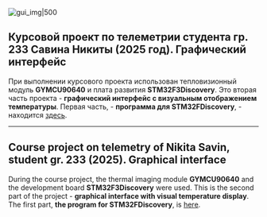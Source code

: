 ![gui_img|500](img.png)

## Курсовой проект по телеметрии студента гр. 233 Савина Никиты (2025 год). Графический интерфейс

При выполнении курсового проекта использован тепловизионный модуль **GYMCU90640** и плата развития **STM32F3Discovery**. Это вторая часть проекта - **графический интерфейс с визуальным отображением температуры**. Первая часть, - **программа для STM32FDiscovery**, - находится [здесь](https://github.com/svnnikita/Course-project.-GYMCU90640-module).

___
## Course project on telemetry of Nikita Savin, student gr. 233 (2025). Graphical interface

During the course project, the thermal imaging module **GYMCU90640** and the development board **STM32F3Discovery** were used. This is the second part of the project - **graphical interface with visual temperature display**. The first part, **the program for STM32FDiscovery**, is [here](https://github.com/svnnikita/Course-project.-GYMCU90640-module ).
